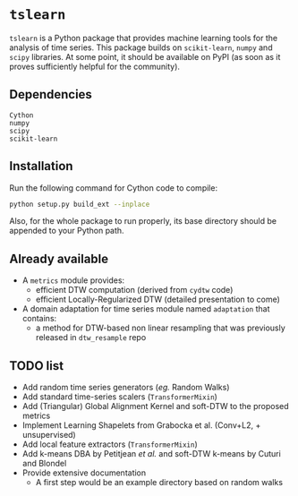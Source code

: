 # `tslearn`

`tslearn` is a Python package that provides machine learning tools for the analysis of time series.
This package builds on `scikit-learn`, `numpy` and `scipy` libraries.
At some point, it should be available on PyPI (as soon as it proves sufficiently helpful for the community).

## Dependencies

```
Cython
numpy
scipy
scikit-learn
```

## Installation

Run the following command for Cython code to compile:
```bash
python setup.py build_ext --inplace
```

Also, for the whole package to run properly, its base directory should be appended to your Python path.


## Already available

* A `metrics` module provides:
  * efficient DTW computation (derived from `cydtw` code)
  * efficient Locally-Regularized DTW (detailed presentation to come)
* A domain adaptation for time series module named `adaptation` that contains:
  * a method for DTW-based non linear resampling that was previously released in `dtw_resample` repo 

## TODO list

* Add random time series generators (_eg._ Random Walks)
* Add standard time-series scalers (`TransformerMixin`)
* Add (Triangular) Global Alignment Kernel and soft-DTW to the proposed metrics
* Implement Learning Shapelets from Grabocka et al. (Conv+L2, + unsupervised)
* Add local feature extractors (`TransformerMixin`)
* Add k-means DBA by Petitjean _et al._ and soft-DTW k-means by Cuturi and Blondel
* Provide extensive documentation
  * A first step would be an example directory based on random walks
